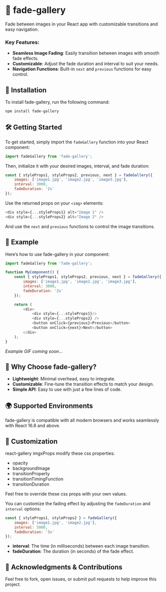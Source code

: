 # 🌟 fade-gallery

Fade between images in your React app with customizable transitions and easy navigation.

### Key Features:
- **Seamless Image Fading**: Easily transition between images with smooth fade effects.
- **Customizable**: Adjust the fade duration and interval to suit your needs.
- **Navigation Functions**: Built-in `next` and `previous` functions for easy control.

## 🚀 Installation
To install fade-gallery, run the following command:

```bash
npm install fade-gallery
```

## 🛠 Getting Started
To get started, simply import the `fadeGallery` function into your React component:

```javascript
import fadeGallery from 'fade-gallery';
```

Then, initialize it with your desired images, interval, and fade duration:

```javascript
const { styleProps1, styleProps2, previous, next } = fadeGallery({
    images: ['image1.jpg', 'image2.jpg', 'image3.jpg'],
    interval: 3000,
    fadeDuration: '2s'
});
```

Use the returned props on your `<img>` elements:

```javascript
<div style={...styleProps1} alt="Image 1" />
<div style={...styleProps2} alt="Image 2" />
```

And use the `next` and `previous` functions to control the image transitions.

## 📸 Example
Here’s how to use fade-gallery in your component:

```javascript
import fadeGallery from 'fade-gallery';

function MyComponent() {
    const { styleProps1, styleProps2, previous, next } = fadeGallery({
        images: ['image1.jpg', 'image2.jpg', 'image3.jpg'],
        interval: 3000,
        fadeDuration: '2s'
    });

    return (
        <div>
            <div style={...styleProps1}/>
            <div style={...styleProps2} />
            <button onClick={previous}>Previous</button>
            <button onClick={next}>Next</button>
        </div>
    );
}
```
_Example GIF coming soon..._
<!-- ![Example image](path.png) -->

## 🌟 Why Choose fade-gallery?
- **Lightweight**: Minimal overhead, easy to integrate.
- **Customizable**: Fine-tune the transition effects to match your design.
- **Simple API**: Easy to use with just a few lines of code.

## 🌍 Supported Environments
fade-gallery is compatible with all modern browsers and works seamlessly with React 16.8 and above.

## 🎨 Customization
react-gallery imgxProps modify these css properties:
- opacity
- backgroundImage
- transitionProperty
- transitionTimingFunction
- transitionDuration

Feel free to override these css props with your own values.

You can customize the fading effect by adjusting the `fadeDuration` and `interval` options:

```javascript
const { styleProps1, styleProps2 } = fadeGallery({
    images: ['image1.jpg', 'image2.jpg'],
    interval: 5000,
    fadeDuration: '3s'
});
```

- **interval**: The time (in milliseconds) between each image transition.
- **fadeDuration**: The duration (in seconds) of the fade effect.

## 🔧 Acknowledgments & Contributions
Feel free to fork, open issues, or submit pull requests to help improve this project.
